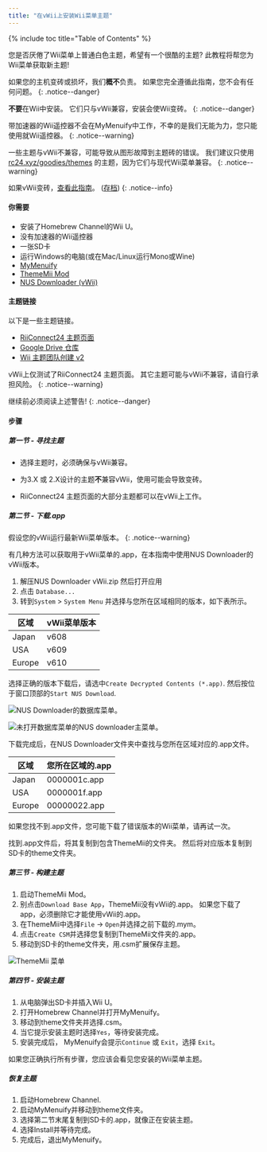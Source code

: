 ```yaml
---
title: "在vWii上安装Wii菜单主题"
---
```


{% include toc title="Table of Contents" %}

您是否厌倦了Wii菜单上普通白色主题，希望有一个很酷的主题? 此教程将帮您为Wii菜单获取新主题!

如果您的主机变砖或损坏，我们**概不**负责。 如果您完全遵循此指南，您不会有任何问题。
{: .notice--danger}

**不要**在Wii中安装。 它们只与vWii兼容，安装会使Wii变砖。
{: .notice--danger}

带加速器的Wii遥控器不会在MyMenuify中工作，不幸的是我们无能为力，您只能使用就Wii遥控器。
{: .notice--warning}

一些主题与vWii不兼容，可能导致从图形故障到主题砖的错误。 我们建议只使用[rc24.xyz/goodies/themes](https://rc24.xyz/goodies/themes/) 的主题，因为它们与现代Wii菜单兼容。
{: .notice--warning}

如果vWii变砖，[查看此指南](https://gbatemp.net/threads/guide-vwii-unbrick-guide-by-garyodernichts.528329)。 ([存档](https://web.archive.org/web/20200213194233/https://gbatemp.net/threads/guide-vwii-unbrick-guide-by-garyodernichts.528329/))
{: .notice--info}

#### 你需要

* 安装了Homebrew Channel的Wii U。
* 没有加速器的Wii遥控器
* 一张SD卡
* 运行Windows的电脑(或在Mac/Linux运行Mono或Wine)
* [MyMenuify](/assets/files/Mymenuify-Old-vWii.zip)
* [ThemeMii Mod](/assets/files/New_ThemeMii_MOD.zip)
* [NUS Downloader (vWii)](/assets/files/NUSDownloader-vwii.zip)

#### 主题链接

以下是一些主题链接。

* [RiiConnect24 主题页面](https://rc24.xyz/goodies/themes/)
* [Google Drive 仓库](https://drive.google.com/drive/folders/19tyeVQ--bJ0ZUTNg5yvAGvc3G4-euEpm?usp=sharing)
* [Wii 主题团队创建 v2](https://gbatemp.net/threads/wii-theme-team-creations-v2.336596/)

vWii上仅测试了RiiConnect24 主题页面。 其它主题可能与vWii不兼容，请自行承担风险。
{: .notice--warning}

继续前必须阅读上述警告!
{: .notice--danger}

#### 步骤

##### 第一节 - 寻找主题

* 选择主题时，必须确保与vWii兼容。

* 为3.X 或 2.X设计的主题**不**兼容vWii，使用可能会导致变砖。

* RiiConnect24 主题页面的大部分主题都可以在vWii上工作。

##### 第二节 - 下载.app

假设您的vWii运行最新Wii菜单版本。
{: .notice--warning}

有几种方法可以获取用于vWii菜单的.app，在本指南中使用NUS Downloader的vWii版本。

1. 解压NUS Downloader vWii.zip 然后打开应用
2. 点击 `Database...`
3. 转到`System` > `System Menu` 并选择与您所在区域相同的版本，如下表所示。

| 区域     | vWii菜单版本 |
| ------ | -------- |
| Japan  | v608     |
| USA    | v609     |
| Europe | v610     |

选择正确的版本下载后，请选中`Create Decrypted Contents (*.app)`. 然后按位于窗口顶部的`Start NUS Download`.

![NUS Downloader的数据库菜单。](/images/Themes-vWii/NUSD-vWii_preview-database.png)

![未打开数据库菜单的NUS downloader主菜单。](/images/Themes-vWii/NUSD-vWii_sysmenu-versions.png)

下载完成后，在NUS Downloader文件夹中查找与您所在区域对应的.app文件。

| 区域     | 您所在区域的.app   |
| ------ | ------------ |
| Japan  | 0000001c.app |
| USA    | 0000001f.app |
| Europe | 00000022.app |

如果您找不到.app文件，您可能下载了错误版本的Wii菜单，请再试一次。

找到.app文件后，将其复制到包含ThemeMii的文件夹。 然后将对应版本复制到SD卡的theme文件夹。

##### 第三节 - 构建主题

1. 启动ThemeMii Mod。
2. 别点击`Download Base App`，ThemeMii没有vWii的.app。 如果您下载了app，必须删除它才能使用vWii的.app。
3. 在ThemeMii中选择`File` -> `Open`并选择之前下载的.mym。
4. 点击`Create CSM`并选择您复制到ThemeMii文件夹的.app。
5. 移动到SD卡的theme文件夹，用.csm扩展保存主题。

![ThemeMii 菜单](/images/Themes-vWii/ThemeMii-Mod-Preview_vWii.png)

##### 第四节 - 安装主题

1. 从电脑弹出SD卡并插入Wii U。
2. 打开Homebrew Channel并打开MyMenuify。
3. 移动到theme文件夹并选择.csm。
4. 当它提示安装主题时选择`Yes`，等待安装完成。
5. 安装完成后， MyMenuify会提示`Continue` 或 `Exit`，选择 `Exit`。

如果您正确执行所有步骤，您应该会看见您安装的Wii菜单主题。

##### 恢复主题

1. 启动Homebrew Channel.
2. 启动MyMenuify并移动到theme文件夹。
3. 选择第二节末尾复制到SD卡的.app，就像正在安装主题。
4. 选择Install并等待完成。
5. 完成后，退出MyMenuify。